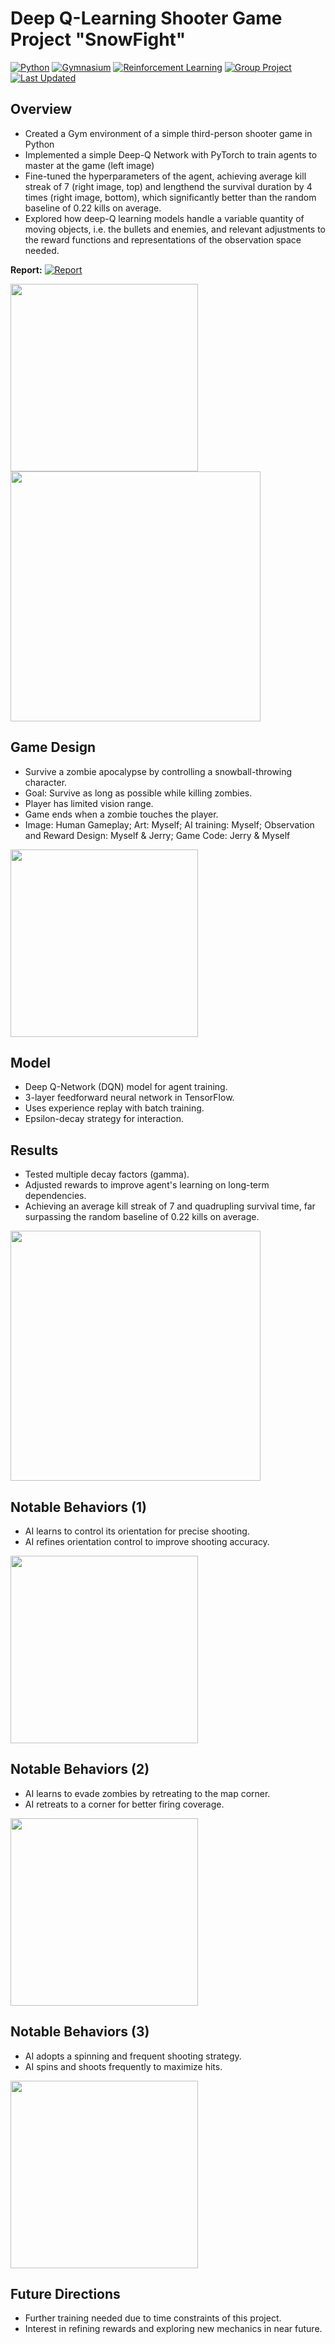 # Deep Q-Learning Shooter Game Project "SnowFight" 
[![Python](https://img.shields.io/badge/Python-3776AB?style=flat&logo=python&logoColor=white)](https://www.python.org/)
[![Gymnasium](https://img.shields.io/badge/Gymnasium-8B9467?style=flat&logo=openai)](https://gymnasium.farama.org/index.html)
[![Reinforcement Learning](https://img.shields.io/badge/Reinforcement_Learning-00BFFF?style=flat)]()
[![Group Project](https://img.shields.io/badge/Group_Project-FF9900?style=flat)]()
[![Last Updated](https://img.shields.io/badge/Last_Updated-December_2022-green?style=flat)]()

## Overview
- Created a Gym environment of a simple third-person shooter game in Python
- Implemented a simple Deep-Q Network with PyTorch to train agents to master at the game (left image)
- Fine-tuned the hyperparameters of the agent, achieving average kill streak of 7 (right image, top) and lengthend the survival duration by 4 times (right image, bottom), which significantly better than the random baseline of 0.22 kills on average.
- Explored how deep-Q learning models handle a variable quantity of moving objects, i.e. the bullets and enemies, and relevant adjustments to the reward functions and representations of the observation space needed.

**Report:** [![Report](https://img.shields.io/badge/Report-4285F4?style=flat&logo=github&logoColor=white&link=https://github.com/ash3327/SnowFight/blob/master/project%20report%20-%20group%205.pdf)](project%20report%20-%20group%205.pdf)

<img src="https://github.com/ash3327/ash3327/assets/86100752/60f36fa1-d6fd-490b-b275-19bb1cbe9715" width=300 height=300/>
<img src="https://github.com/ash3327/ash3327/assets/86100752/9ac9a3e3-8e36-436c-bbd9-48b80c06e2d6" width=400/>

## Game Design
- Survive a zombie apocalypse by controlling a snowball-throwing character.
- Goal: Survive as long as possible while killing zombies.
- Player has limited vision range.
- Game ends when a zombie touches the player.
- Image: Human Gameplay; Art: Myself; AI training: Myself; Observation and Reward Design: Myself & Jerry; Game Code: Jerry & Myself
<image src="docs/snowfight/gameplay-human-1.gif" width=300 height=300 />

## Model
- Deep Q-Network (DQN) model for agent training.
- 3-layer feedforward neural network in TensorFlow.
- Uses experience replay with batch training.
- Epsilon-decay strategy for interaction.

## Results
- Tested multiple decay factors (gamma).
- Adjusted rewards to improve agent's learning on long-term dependencies.
- Achieving an average kill streak of 7 and quadrupling survival time, far surpassing the random baseline of 0.22 kills on average.
<image src="docs/snowfight/results-1.png" width=400 height=400 />

## Notable Behaviors (1)
- AI learns to control its orientation for precise shooting.
- AI refines orientation control to improve shooting accuracy.
<image src="https://github.com/ash3327/ash3327/assets/86100752/60f36fa1-d6fd-490b-b275-19bb1cbe9715" width=300 height=300 />

## Notable Behaviors (2)
- AI learns to evade zombies by retreating to the map corner.
- AI retreats to a corner for better firing coverage.
<image src="docs/snowfight/results-2.gif" width=300 height=300 />

## Notable Behaviors (3)
- AI adopts a spinning and frequent shooting strategy.
- AI spins and shoots frequently to maximize hits.
<image src="docs/snowfight/results-3.gif" width=300 height=300 />

## Future Directions
- Further training needed due to time constraints of this project.
- Interest in refining rewards and exploring new mechanics in near future.